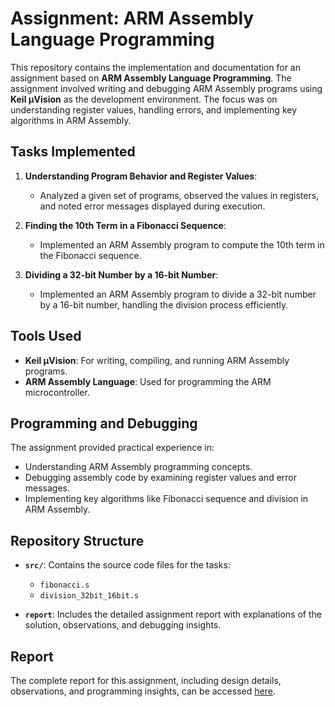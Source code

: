 # Assignment: ARM Assembly Language Programming

This repository contains the implementation and documentation for an assignment based on **ARM Assembly Language Programming**. The assignment involved writing and debugging ARM Assembly programs using **Keil µVision** as the development environment. The focus was on understanding register values, handling errors, and implementing key algorithms in ARM Assembly.

## Tasks Implemented

1. **Understanding Program Behavior and Register Values**:

   - Analyzed a given set of programs, observed the values in registers, and noted error messages displayed during execution.

2. **Finding the 10th Term in a Fibonacci Sequence**:

   - Implemented an ARM Assembly program to compute the 10th term in the Fibonacci sequence.

3. **Dividing a 32-bit Number by a 16-bit Number**:
   - Implemented an ARM Assembly program to divide a 32-bit number by a 16-bit number, handling the division process efficiently.

## Tools Used

- **Keil µVision**: For writing, compiling, and running ARM Assembly programs.
- **ARM Assembly Language**: Used for programming the ARM microcontroller.

## Programming and Debugging

The assignment provided practical experience in:

- Understanding ARM Assembly programming concepts.
- Debugging assembly code by examining register values and error messages.
- Implementing key algorithms like Fibonacci sequence and division in ARM Assembly.

## Repository Structure

- **`src/`**: Contains the source code files for the tasks:

  - `fibonacci.s`
  - `division_32bit_16bit.s`

- **`report`**: Includes the detailed assignment report with explanations of the solution, observations, and debugging insights.

## Report

The complete report for this assignment, including design details, observations, and programming insights, can be accessed [here](https://github.com/aadarshram/MicroProcessorsLab_EE2016/blob/main/Assignment_7/Assgn7_Report.pdf).
